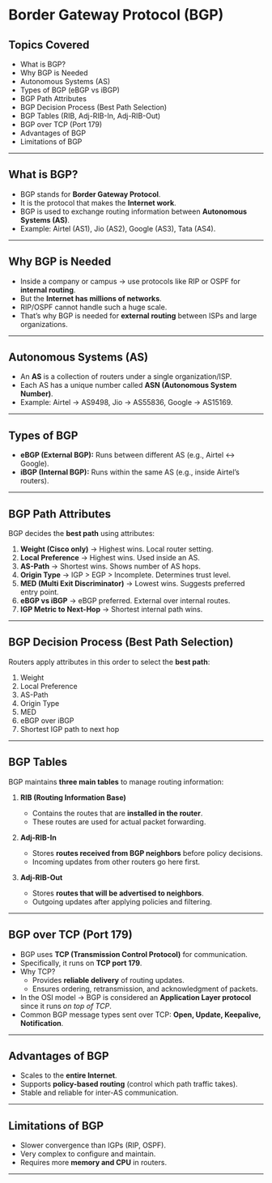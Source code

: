 # Border Gateway Protocol (BGP)

## Topics Covered
- What is BGP?
- Why BGP is Needed
- Autonomous Systems (AS)
- Types of BGP (eBGP vs iBGP)
- BGP Path Attributes
- BGP Decision Process (Best Path Selection)
- BGP Tables (RIB, Adj-RIB-In, Adj-RIB-Out)
- BGP over TCP (Port 179)
- Advantages of BGP
- Limitations of BGP

---

## What is BGP?
- BGP stands for **Border Gateway Protocol**.  
- It is the protocol that makes the **Internet work**.  
- BGP is used to exchange routing information between **Autonomous Systems (AS)**.  
- Example: Airtel (AS1), Jio (AS2), Google (AS3), Tata (AS4).  

---

## Why BGP is Needed
- Inside a company or campus → use protocols like RIP or OSPF for **internal routing**.  
- But the **Internet has millions of networks**.  
- RIP/OSPF cannot handle such a huge scale.  
- That’s why BGP is needed for **external routing** between ISPs and large organizations.  

---

## Autonomous Systems (AS)
- An **AS** is a collection of routers under a single organization/ISP.  
- Each AS has a unique number called **ASN (Autonomous System Number)**.  
- Example: Airtel → AS9498, Jio → AS55836, Google → AS15169.  

---

## Types of BGP
- **eBGP (External BGP):** Runs between different AS (e.g., Airtel ↔ Google).  
- **iBGP (Internal BGP):** Runs within the same AS (e.g., inside Airtel’s routers).  

---

## BGP Path Attributes
BGP decides the **best path** using attributes:  

1. **Weight (Cisco only)** → Highest wins. Local router setting.  
2. **Local Preference** → Highest wins. Used inside an AS.  
3. **AS-Path** → Shortest wins. Shows number of AS hops.  
4. **Origin Type** → IGP > EGP > Incomplete. Determines trust level.  
5. **MED (Multi Exit Discriminator)** → Lowest wins. Suggests preferred entry point.  
6. **eBGP vs iBGP** → eBGP preferred. External over internal routes.  
7. **IGP Metric to Next-Hop** → Shortest internal path wins.  

---

## BGP Decision Process (Best Path Selection)
Routers apply attributes in this order to select the **best path**:  
1. Weight  
2. Local Preference  
3. AS-Path  
4. Origin Type  
5. MED  
6. eBGP over iBGP  
7. Shortest IGP path to next hop  

---

## BGP Tables
BGP maintains **three main tables** to manage routing information:  

1. **RIB (Routing Information Base)**  
   - Contains the routes that are **installed in the router**.  
   - These routes are used for actual packet forwarding.  

2. **Adj-RIB-In**  
   - Stores **routes received from BGP neighbors** before policy decisions.  
   - Incoming updates from other routers go here first.  

3. **Adj-RIB-Out**  
   - Stores **routes that will be advertised to neighbors**.  
   - Outgoing updates after applying policies and filtering.  

---

## BGP over TCP (Port 179)
- BGP uses **TCP (Transmission Control Protocol)** for communication.  
- Specifically, it runs on **TCP port 179**.  
- Why TCP?  
  - Provides **reliable delivery** of routing updates.  
  - Ensures ordering, retransmission, and acknowledgment of packets.  
- In the OSI model → BGP is considered an **Application Layer protocol** since it runs *on top of TCP*.  
- Common BGP message types sent over TCP: **Open, Update, Keepalive, Notification**.  

---

## Advantages of BGP
- Scales to the **entire Internet**.  
- Supports **policy-based routing** (control which path traffic takes).  
- Stable and reliable for inter-AS communication.  

---

## Limitations of BGP
- Slower convergence than IGPs (RIP, OSPF).  
- Very complex to configure and maintain.  
- Requires more **memory and CPU** in routers.

---

